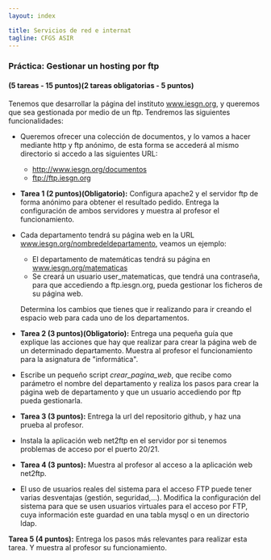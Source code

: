 ```yaml
---
layout: index

title: Servicios de red e internat
tagline: CFGS ASIR
---
```

### Práctica: Gestionar un hosting por ftp

#### (5 tareas - 15 puntos)(2 tareas obligatorias - 5 puntos)

Tenemos que desarrollar la página del instituto www.iesgn.org, y queremos que sea gestionada por medio de un ftp. Tendremos las siguientes funcionalidades:

* Queremos ofrecer una colección de documentos, y lo vamos a hacer mediante http y ftp anónimo, de esta forma se accederá al mismo directorio si accedo a las siguientes URL:

	* http://www.iesgn.org/documentos
	* ftp://ftp.iesgn.org

<div class='ejercicios' markdown='1'>

* **Tarea 1 (2 puntos)(Obligatorio):** Configura apache2 y el servidor ftp de forma anónimo para obtener el resultado pedido. Entrega la configuración de ambos servidores y muestra al profesor el funcionamiento. 

</div>


* Cada departamento tendrá su página web en la URL www.iesgn.org/nombredeldepartamento, veamos un ejemplo:

	* El departamento de matemáticas tendrá su página en www.iesgn.org/matematicas
	* Se creará un usuario user_matematicas, que tendrá una contraseña, para que accediendo a ftp.iesgn.org, pueda gestionar los ficheros de su página web.

	Determina los cambios que tienes que ir realizando para ir creando el espacio web para cada uno de los departamentos.

<div class='ejercicios' markdown='1'>

* **Tarea 2 (3 puntos)(Obligatorio):** Entrega una pequeña guía que explique las acciones que hay que realizar para crear la página web de un determinado departamento. Muestra al profesor el funcionamiento para la asignatura de "informática".

</div>

* Escribe un pequeño script *crear_pagina_web*, que recibe como parámetro el nombre del departamento y realiza los pasos para crear la página web de departamento y que un usuario accediendo por ftp pueda gestionarla.

<div class='ejercicios' markdown='1'>

* **Tarea 3 (3 puntos):** Entrega la url del repositorio github, y haz una prueba al profesor.

</div>

* Instala la aplicación web net2ftp en el servidor por si tenemos problemas de acceso por el puerto 20/21.

<div class='ejercicios' markdown='1'>

* **Tarea 4 (3 puntos):** Muestra al profesor al acceso a la aplicación web net2ftp.

</div>

* El uso de usuarios reales del sistema para el acceso FTP puede tener varias desventajas (gestión, seguridad,...). Modifica la configuración del sistema para que se usen usuarios virtuales para el acceso por FTP, cuya información este guardad en una tabla mysql o en un directorio ldap.

<div class='ejercicios' markdown='1'>

**Tarea 5 (4 puntos):** Entrega los pasos más relevantes para realizar esta tarea. Y muestra al profesor su funcionamiento.

</div>